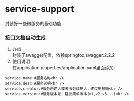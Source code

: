 # service-support

封装好一些微服务的基础功能

### 接口文档自动生成
1. 介绍  
封装了swagger配置，依赖springfox.swagger:2.2.2
2. 使用说明  
在application.properties/application.yaml里面添加:  
```
service.name:#服务名称<br />
service.desc:#服务说明<br />
service.creator:#服务创建人或者服务维护人，建议用邮箱<br />
service.version:#服务版本号，建议简单版本(v1,v2,v3...)<br />
```
